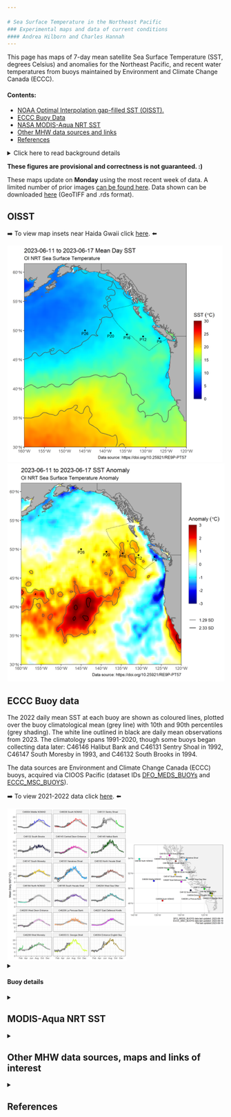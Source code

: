 ```yaml
---

# Sea Surface Temperature in the Northeast Pacific
### Experimental maps and data of current conditions
#### Andrea Hilborn and Charles Hannah
---
```



This page has maps of 7-day mean satellite Sea Surface Temperature (SST, degrees Celsius) and anomalies for the Northeast Pacific, and recent water temperatures from buoys maintained by Environment and Climate Change Canada (ECCC).

#### Contents:

* [NOAA Optimal Interpolation gap-filled SST (OISST).](https://github.com/BIO-RSG/Pacific_SST_NRT_Monitoring#oisst)
* [ECCC Buoy Data](https://github.com/BIO-RSG/Pacific_SST_NRT_Monitoring#eccc-buoy-data)
* [NASA MODIS-Aqua NRT SST](https://github.com/BIO-RSG/Pacific_SST_NRT_Monitoring#modis-aqua-nrt-sst)
* [Other MHW data sources and links](https://github.com/BIO-RSG/Pacific_SST_NRT_Monitoring#other-mhw-data-sources-maps-and-links-of-interest)
* [References](https://github.com/BIO-RSG/Pacific_SST_NRT_Monitoring#references)

<details>
<summary> 
Click here to read background details
</summary>

### Background:
 
Satellite SST data is accessed from the NOAA CoastWatch [ERDDAP server](https://coastwatch.pfeg.noaa.gov/erddap/index.html). SST pixels exceeding 1.29 standard deviations above the climatology are delineated on the anomaly maps (labelled as **1.29 SD**, approximately the 90th percentile), a threshold for tracking marine heatwaves.

* NOAA Optimal Interpolation gap-filled SST (OISST): Anomaly maps were calculated using the current week and subtracting the 30-year mean (1991-2020). The spatial resolution is 0.25 degrees.
* NASA MODIS-Aqua NRT SST: Anomaly maps were calculated using the current week and subtracting the 18-year mean (2003-2020). The spatial resolution is 0.04166 degrees with low quality pixels removed. 

Surface temperature observations from Canadian Pacific buoys, including detailed quality control information, is accessed from the Canadian Integrated Ocean Observing System (CIOOS) Pacific [ERDDAP server](https://data.cioospacific.ca/erddap/info/DFO_MEDS_BUOYS/index.html). The quality control methods are outlined in [Kellogg et al., 2021: "Quality Control of Weather/Wave Buoy Temperature Data Provided by Environment and Climate Change Canada"](https://drive.google.com/file/d/1J6I8PFuDN0Ca-8wdjfmAWRmeylPGn_s4/view)

</details>

**These figures are provisional and correctness is not guaranteed. :)**

These maps update on **Monday** using the most recent week of data. A limited number of prior images [can be found here](https://github.com/BIO-RSG/Pacific_SST_NRT_Monitoring/tree/main/figures). Data shown can be downloaded [here](https://github.com/BIO-RSG/Pacific_SST_NRT_Monitoring/tree/main/data) (GeoTIFF and .rds format).

## OISST

:arrow_right: To view map insets near Haida Gwaii click [here](https://github.com/BIO-RSG/Pacific_SST_NRT_Monitoring/tree/main/docs/Haida_Gwaii.md). :arrow_left:

<img src="./figures/current/SST_OI_7-day_rollingavg.png" width="500" /> <img src="./figures/current/SST_OI_7-day_rollingavg_anom.png" width="505" />


## ECCC Buoy data

The 2022 daily mean SST at each buoy are shown as coloured lines, plotted over the buoy climatological mean (grey line) with 10th and 90th percentiles (grey shading). The white line outlined in black are daily mean observations from 2023. The climatology spans 1991-2020, though some buoys began collecting data later: C46146 Halibut Bank and C46131 Sentry Shoal in 1992, C46147 South Moresby in 1993, and C46132 South Brooks in 1994. 

The data sources are Environment and Climate Change Canada (ECCC) buoys, acquired via CIOOS Pacific (dataset IDs [DFO_MEDS_BUOYs](https://data.cioospacific.ca/erddap/info/DFO_MEDS_BUOYS/index.html) and [ECCC_MSC_BUOYS](https://data.cioospacific.ca/erddap/info/ECCC_MSC_BUOYS/index.html)).

:arrow_right: To view 2021-2022 data click [here](https://github.com/BIO-RSG/Pacific_SST_NRT_Monitoring/tree/main/docs/Buoy_temperature.md). :arrow_left:

<img src="./figures/current/Daily_mean_buoy_overview_2023.png" width="1000" />


<details>
<summary> 

#### Buoy details


</summary>

<details>
<summary>

##### DFO_MEDS_BUOYS:

</summary>

Stn ID | Start Date | End Date | Longitude| Latitude | Duration (yrs)
-------|------------|----------|-----------|--------|----------|
C46004 Middle NOMAD | 1988-08-04 | 2023-03-26 | -136.10 | 50.93 | 34.7 
C46036 S. NOMAD | 1987-09-22 | 2023-03-26 | -133.94 | 48.35 | 35.5
C46131 Sentry Shoal | 1992-10-20 | 2022-10-01 | -124.99 | 49.91 | 30
C46132 S. Brooks | 1994-05-05 | 2022-05-15 | -127.93 | 49.74 | 28
C46145 Central Dixon Entrance | 1991-04-16 | 2023-03-26 | -132.42 | 54.38 | 32
C46146 Halibut Bank | 1992-03-13 | 2023-03-26 | -123.73 | 49.34 | 31.1
C46147 S. Moresby | 1993-06-17 | 2023-03-26 | -131.23 | 51.83 | 29.8
C46181 Nanakwa Shoal | 1988-11-22 | 2023-03-26 | -128.84 | 53.82 | 34.4 
C46183 N. Hecate Strait | 1991-05-15 | 2023-03-26 | -131.14 | 53.57 | 31.9
C46184 N. NOMAD | 1987-09-20 | 2022-04-09 | -138.85 | 53.92 | 34.6
C46185 S. Hecate Strait | 1991-09-12 | 2023-03-26 | -129.79 | 52.42 | 31.6
C46204 W. Sea Otter | 1989-09-07 | 2023-03-19 | -128.77 | 51.38 | 33.6
C46205 W. Dixon Entrance | 1988-11-22 | 2023-03-26 | -134.32 | 54.19 | 34.4
C46206 La Perouse Bank | 1988-11-22 | 2022-04-17 | -126.00 | 48.83 | 33.4
C46207 E. Dellwood | 1989-10-18 | 2022-09-08 | -129.91 | 50.88 | 33
C46208 W. Moresby | 1990-07-12 | 2023-03-22 | -132.69 | 52.51 | 32.8

</details>

<details>
<summary>

##### ECCC_MSC_BUOYS:

</summary>

Stn ID | Start Date | End Date | Longitude| Latitude | Duration (yrs)
-------|------------|----------|-----------|--------|----------|
C46004 Middle NOMAD | 2021-09-08 | 2023-03-29 | -136.0950 | 50.93000 | 1.6 
C46036 S. NOMAD | 2021-09-08 | 2023-03-30 | -133.9380 | 48.35500 | 1.6
C46131 Sentry Shoal | 2021-09-08 | 2023-03-30 | -124.9850 | 49.90600 | 1.6
C46132 South Brooks | 2021-09-08 | 2023-03-30 | -127.8889 | 49.77542 | 1.6
C46145 Central Dixon Entrance | 2021-09-08 | 2023-03-29 | -132.4439 | 54.36600 | 1.6
C46146 Halibut Bank | 2021-09-07 | 2023-03-30 | -123.7270 | 49.34000 | 1.6
C46147 S. Moresby | 2021-09-08 | 2023-03-30 | -131.2250 | 51.82800 | 1.6
C46181 Nanakwa Shoal | 2021-09-08 | 2023-03-30 | -128.8310 | 53.83300 | 1.6
C46183 N. Hecate Strait | 2021-09-08 | 2023-03-30 | -131.1050 | 53.61700 | 1.6 
C46184 N. NOMAD | 2021-09-08 | 2022-09-02 | -138.8500 | 53.91500 | 1.0
C46185 S. Hecate Strait | 2021-09-08 | 2023-03-30 | -129.9731 | 52.48789 | 1.6
C46204 W. Sea Otter | 2021-09-08 | 2023-03-29 | -128.7094 | 51.39801 | 1.6
C46205 W. Dixon Entrance | 2021-09-08 | 2023-03-30 | -134.3231 | 54.18500 | 1.6
C46206 La Perouse Bank | 2021-09-08 | 2022-12-01 | -125.9980 | 48.83500 | 1.2
C46207 E. Dellwood | 2021-09-08 | 2022-09-09 | -129.9160 | 50.87400 | 1.0
C46208 W. Moresby | 2021-09-08 | 2023-03-28 | -132.6930 | 52.51500 | 1.6
C46303 S. Georgia Strait |  2019-10-01 |  2023-03-30 |  -123.4300 |  49.02500 |  3.5
C46304 Entrance English Bay | 2019-10-01 | 2023-03-30 | -123.3570 | 49.30167 | 3.5

</details>

</details>


<details>
<summary> 

## MODIS-Aqua NRT SST
</summary>

<img src="./figures/current/SST_MODISA_7-day_rollingavg.png" width="500" /> <img src="./figures/current/SST_MODISA_7-day_rollingavg_anom.png" width="505" /> 

##### Number of observations in current week:
 
<img src="./figures/current/SST_MODISA_7-day_rollingavg_n.png" width="400" /> 

**Note** that pixels with fewer than 2 observations from the week are masked out.
 
</details>
 
<details>
<summary> 
 
## Other MHW data sources, maps and links of interest
</summary>
 
### SST & Marine Heatwaves:
* [Multi-Scale Ultra-High resolution SST Anomaly, Daily](https://coastwatch.pfeg.noaa.gov/erddap/griddap/jplMURSST41anom1day.graph?sstAnom%5B(last)%5D%5B(20.0):(63.0)%5D%5B(-179.99):(-110.0)%5D&amp;.draw=surface&amp;.vars=longitude%7Clatitude%7CsstAnom&amp;.trim=0&amp;.colorBar=%7C%7C%7C%7C%7C&.bgColor=0xffccccff) ***click to view latest image**
<img src="https://coastwatch.pfeg.noaa.gov/erddap/griddap/jplMURSST41anom1day.png?sstAnom%5B(last)%5D%5B(20.0):(63.0)%5D%5B(-179.99):(-110.0)%5D&amp;.draw=surface&amp;.vars=longitude%7Clatitude%7CsstAnom&amp;.trim=0&amp;.colorBar=%7C%7C%7C%7C%7C&.bgColor=0xffccccff" alt="Multi-Scale Ultra-High Resolution SST Anomaly, Daily">

* [California Current Marine Heatwave Tracker](https://oceanview.pfeg.noaa.gov/projects/mhw/latest)
* [California Current Marine Heatwave Tracker: Regional EEZ MHW](https://oceanview.pfeg.noaa.gov/projects/mhw/regional)
* [Climate Reanalyzer Daily Global Sea Surface Temperature](https://climatereanalyzer.org/clim/sst_daily/)
* [NOAA Coral Reef Watch: MHW Watch](https://coralreefwatch.noaa.gov/product/marine_heatwave/)
* [NOAA Physical Sciences Lab Map Room: SST](https://psl.noaa.gov/map/clim/sst.shtml)
* [Pacific Islands Ocean Observing System](https://www.pacioos.hawaii.edu/voyager/): Near-Real Time data viewer including Coral Reef Watch SST and SST anomaly
* [Global daily SST, 7-day trend and anomaly (NOAA CoralReefWatch)](https://www.ospo.noaa.gov/Products/ocean/cb/sst5km/)
* [GOES 1-day, 4-day SST composites](https://ocean.weather.gov/Loops/ocean_guidance.php?model=GOES&area=WasC&plot=sst&day=0&loop=0)
* [NOAA CoastWatch Data Viewer](https://coastwatch.noaa.gov/cw_html/cwViewer.html) and [CoastWatch commonly used SST data sources](https://coastwatch.pfeg.noaa.gov/data.html)
* [NOAA Blob article](https://www.fisheries.noaa.gov/feature-story/new-marine-heatwave-emerges-west-coast-resembles-blob) and [more recent one](https://www.fisheries.noaa.gov/feature-story/looking-back-blob-record-warming-drives-unprecedented-ocean-change)

### El Niño:
* [Sea Level Key Indicators: El Niño-Southern Oscillation](https://sealevel.jpl.nasa.gov/data/vital-signs/el-nino/)
* [Australian Government Bureau of Meteorology El Niño Watch](http://www.bom.gov.au/climate/enso/index.shtml#tabs=Overview&overview-section=Sea-surface)

### Other:
* [B.C. River Forecast Centre Map of 7-Day Average Streamflow](http://bcrfc.env.gov.bc.ca/lowflow/map_7dayflow.html)
* [Copernicus Climate Indicators](https://climate.copernicus.eu/climate-indicators)

</details>
 
<details>
<summary> 

## References
</summary>

For other reading on Marine Heatwaves, check out the reference list [here](https://github.com/BIO-RSG/Pacific_SST_NRT_Monitoring/tree/main/docs/MHW_Literature.md)

* California Current Marine Heatwave Tracker: https://oceanview.pfeg.noaa.gov/projects/mhw/latest
* CoastWatch ERDDAP Server: https://coastwatch.pfeg.noaa.gov/erddap/index.html
* CIOOS Pacific ERDDAP Server: https://data.cioospacific.ca/erddap/index.html
* Galbraith, P.S., Larouche, P. & Caverhill, C. (2021): A Sea-Surface
Temperature Homogenization Blend for the Northwest Atlantic, Canadian Journal of Remote
Sensing, [doi:10.1080/07038992.2021.1924645](https://www.tandfonline.com/doi/full/10.1080/07038992.2021.1924645)
* Hobday, A.J., Alexander, L., Perkins, S., Smale, D.A., Straub, S., Oliver, E., Benthuysen, J.A., Burrows, M., Donat, M.G., Feng, M., Holbrook, N.J., Moore, P.J., Scannell, H., Sen Gupta, A. & Wernberg, T. (2016): A hierarchical approach to defining marine heatwaves. Progress in Oceanography. 141, 227-238, [doi:10.1016/j.pocean.2015.12.014](https://doi.org/10.1016/j.pocean.2015.12.014)
* Hobday, A.J., Oliver, E.C.J., Sen Gupta, A., Benthuysen, J.A., Burrows, M.T., Donat, M.G., Holbrook, N.J., Moore, P.J., Thomsen, M.S., Wernberg, T., & Smale, D.A. (2018): Categorizing and naming marine heatwaves. Oceanography 31(2):162–173, [doi:10.5670/oceanog.2018.205](https://doi.org/10.5670/oceanog.2018.205)
</details>
